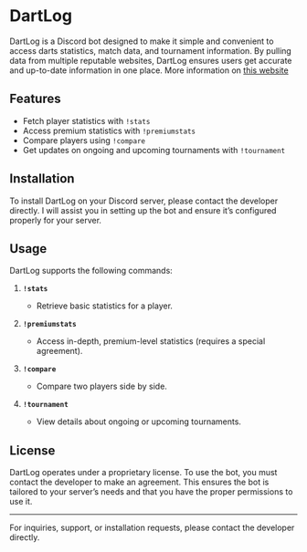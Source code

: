 # DartLog

DartLog is a Discord bot designed to make it simple and convenient to access darts statistics, match data, and tournament information. By pulling data from multiple reputable websites, DartLog ensures users get accurate and up-to-date information in one place. More information on [this website](https://dartslog.gitbook.io/dartlog-documentation)

## Features
- Fetch player statistics with `!stats`
- Access premium statistics with `!premiumstats`
- Compare players using `!compare`
- Get updates on ongoing and upcoming tournaments with `!tournament`

## Installation
To install DartLog on your Discord server, please contact the developer directly. I will assist you in setting up the bot and ensure it’s configured properly for your server.

## Usage
DartLog supports the following commands:

1. **`!stats`**
   - Retrieve basic statistics for a player.

2. **`!premiumstats`**
   - Access in-depth, premium-level statistics (requires a special agreement).

3. **`!compare`**
   - Compare two players side by side.

4. **`!tournament`**
   - View details about ongoing or upcoming tournaments.

## License
DartLog operates under a proprietary license. To use the bot, you must contact the developer to make an agreement. This ensures the bot is tailored to your server’s needs and that you have the proper permissions to use it.

---

For inquiries, support, or installation requests, please contact the developer directly.

